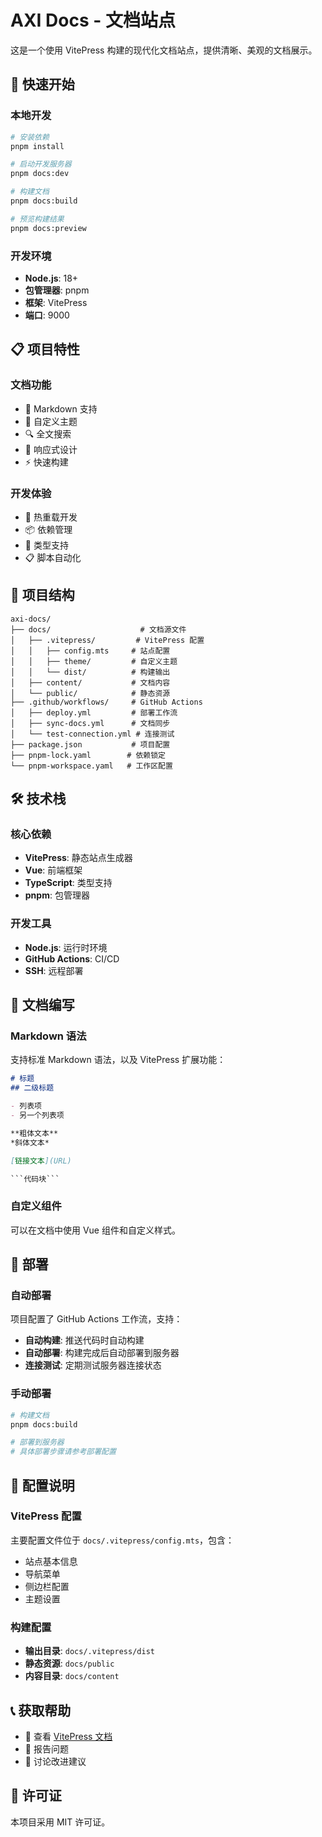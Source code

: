 # AXI Docs - 文档站点

这是一个使用 VitePress 构建的现代化文档站点，提供清晰、美观的文档展示。

## 🚀 快速开始

### 本地开发

```bash
# 安装依赖
pnpm install

# 启动开发服务器
pnpm docs:dev

# 构建文档
pnpm docs:build

# 预览构建结果
pnpm docs:preview
```

### 开发环境

- **Node.js**: 18+
- **包管理器**: pnpm
- **框架**: VitePress
- **端口**: 9000

## 📋 项目特性

### 文档功能
- 📝 Markdown 支持
- 🎨 自定义主题
- 🔍 全文搜索
- 📱 响应式设计
- ⚡ 快速构建

### 开发体验
- 🚀 热重载开发
- 📦 依赖管理
- 🔧 类型支持
- 📋 脚本自动化

## 📁 项目结构

```
axi-docs/
├── docs/                    # 文档源文件
│   ├── .vitepress/         # VitePress 配置
│   │   ├── config.mts     # 站点配置
│   │   ├── theme/         # 自定义主题
│   │   └── dist/          # 构建输出
│   ├── content/           # 文档内容
│   └── public/            # 静态资源
├── .github/workflows/     # GitHub Actions
│   ├── deploy.yml         # 部署工作流
│   ├── sync-docs.yml      # 文档同步
│   └── test-connection.yml # 连接测试
├── package.json           # 项目配置
├── pnpm-lock.yaml        # 依赖锁定
└── pnpm-workspace.yaml   # 工作区配置
```

## 🛠️ 技术栈

### 核心依赖
- **VitePress**: 静态站点生成器
- **Vue**: 前端框架
- **TypeScript**: 类型支持
- **pnpm**: 包管理器

### 开发工具
- **Node.js**: 运行时环境
- **GitHub Actions**: CI/CD
- **SSH**: 远程部署

## 📖 文档编写

### Markdown 语法
支持标准 Markdown 语法，以及 VitePress 扩展功能：

```markdown
# 标题
## 二级标题

- 列表项
- 另一个列表项

**粗体文本**
*斜体文本*

[链接文本](URL)

```代码块```
```

### 自定义组件
可以在文档中使用 Vue 组件和自定义样式。

## 🚀 部署

### 自动部署
项目配置了 GitHub Actions 工作流，支持：

- **自动构建**: 推送代码时自动构建
- **自动部署**: 构建完成后自动部署到服务器
- **连接测试**: 定期测试服务器连接状态

### 手动部署
```bash
# 构建文档
pnpm docs:build

# 部署到服务器
# 具体部署步骤请参考部署配置
```

## 🔧 配置说明

### VitePress 配置
主要配置文件位于 `docs/.vitepress/config.mts`，包含：

- 站点基本信息
- 导航菜单
- 侧边栏配置
- 主题设置

### 构建配置
- **输出目录**: `docs/.vitepress/dist`
- **静态资源**: `docs/public`
- **内容目录**: `docs/content`

## 📞 获取帮助

- 📖 查看 [VitePress 文档](https://vitepress.dev/)
- 🐛 报告问题
- 💬 讨论改进建议

## 📄 许可证

本项目采用 MIT 许可证。